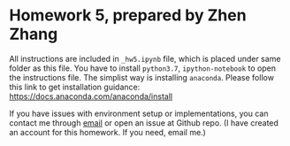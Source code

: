 # Homework 5, prepared by Zhen Zhang

All instructions are included in `_hw5.ipynb` file, which is placed under same folder as this file.
You have to install `python3.7`, `ipython-notebook` to open the instructions file. 
The simplist way is installing `anaconda`. 
Please follow this link to get installation guidance: https://docs.anaconda.com/anaconda/install 

If you have issues with environment setup or implementations,
you can contact me through [email](mailto:zhen@jh.edu) or open an issue at Github repo.
(I have created an account for this homework. If you need, email me.)
